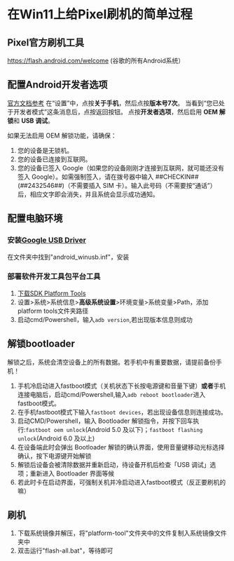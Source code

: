 # 在Win11上给Pixel刷机的简单过程
## Pixel官方刷机工具
https://flash.android.com/welcome (谷歌的所有Android系统）
## 配置Android开发者选项
[官方文档参考](https://source.android.com/source/running?hl=zh-cn#flash-unlock)
在“设置”中，点按**关于手机**，然后点按**版本号7次**。
当看到“您已处于开发者模式”这条消息后，点按返回按钮。
点按**开发者选项**，然后启用 **OEM 解锁**和 **USB 调试**。

如果无法启用 OEM 解锁功能，请确保：
1. 您的设备是无锁机。
2. 您的设备已连接到互联网。
3. 您的设备已签入 Google（如果您的设备刚刚才连接到互联网，就可能还没有签入 Google）。如需强制签入，请在拨号器中输入 *#*#CHECKIN#*#* (*#*#2432546#*#*)（不需要插入 SIM 卡）。输入此号码（不需要按“通话”）后，相应文字即会消失，并且系统会显示成功通知。
## 配置电脑环境
  ### 安装[Google USB Driver](https://developer.android.com/studio/run/win-usb)
  在文件夹中找到"android_winusb.inf"，安装
  ### 部署软件开发工具包平台工具
  1. [下载SDK Platform Tools](https://developer.android.com/tools/releases/platform-tools)
  2. 设置>系统>系统信息>**高级系统设置**>环境变量>系统变量>Path，添加platform tools文件夹路径
  3. 启动cmd/Powershell，输入`adb version`,若出现版本信息则成功
## 解锁bootloader
解锁之后，系统会清空设备上的所有数据。若手机中有重要数据，请提前备份手机！
1. 手机冷启动进入fastboot模式（关机状态下长按电源键和音量下键）**或者**手机连接电脑后，启动cmd/Powershell,输入`adb reboot bootloader`进入fastboot模式。
2. 在手机fastboot模式下输入`fastboot devices`，若出现设备信息则连接成功。
3. 启动CMD/Powershell，输入 Bootloader 解锁指令，并按下回车执行:`fastboot oem unlock`(Android 5.0 及以下)；`fastboot flashing unlock`(Android 6.0 及以上)
4. 在设备端此时会弹出 Bootloader 解锁的确认界面，使用音量键移动光标选择确认，按下电源键开始解锁
5. 解锁后设备会被清除数据并重新启动，待设备开机后检查「USB 调试」选项；重新进入 Bootloader 界面等候
6. 若此时卡在启动界面，可强制关机并冷启动进入fastboot模式（反正要刷机的嘛）
## 刷机
1. 下载系统镜像并解压，将"platform-tool"文件夹中的文件复制入系统镜像文件夹中
2. 双击运行"flash-all.bat"，等待即可
